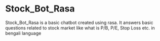 # Stock_Bot_Rasa
Stock_Bot_Rasa is a basic chatbot created using rasa. It answers basic questions related to stock market like what is P/B, P/E, Stop Loss etc. in bengali language
